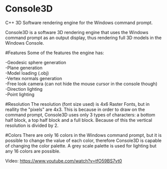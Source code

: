 # Console3D
C++ 3D Software rendering engine for the Windows command prompt.

Console3D is a software 3D rendering engine that uses the Windows command prompt as an output display, thus rendering full 3D models in the Windows Console.

#Features
Some of the features the engine has:

  -Geodesic sphere generation  
  -Plane generation  
  -Model loading (.obj)  
  -Vertex normals generation  
  -Free look camera (can not hide the mouse cursor in the console though)  
  -Direction lighting  
  -Point lighting  

#Resolution
The resolution (font size used) is 4x6 Raster Fonts, but in reallity the "pixels" are 4x3.
This is because in order to draw on the command prompt, Console3D uses only 3 types of characters: a bottom half block, a top half block and a full block.
Because of this the vertical resolution is divided by 2.

#Colors
There are only 16 colors in the Windows command prompt, but it is possible to change the value of each color, therefore Console3D is capable of changing the color palette.
A grey scale palette is used for lighting but any 16 colors are possible.

Video: https://www.youtube.com/watch?v=tfO59BS7vt0
